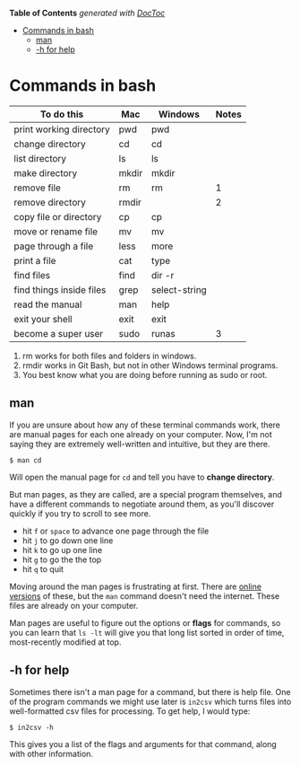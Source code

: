 <!-- START doctoc generated TOC please keep comment here to allow auto update -->
<!-- DON'T EDIT THIS SECTION, INSTEAD RE-RUN doctoc TO UPDATE -->
**Table of Contents**  *generated with [DocToc](https://github.com/thlorenz/doctoc)*

- [Commands in bash](#commands-in-bash)
  - [man](#man)
  - [-h for help](#-h-for-help)

<!-- END doctoc generated TOC please keep comment here to allow auto update -->

# Commands in bash

| To do this               | Mac   | Windows       | Notes |
|--------------------------|-------|---------------|-------|
| print working directory  | pwd   | pwd           |       |
| change directory         | cd    | cd            |       |
| list directory           | ls    | ls            |       |
| make directory           | mkdir | mkdir         |       |
| remove file              | rm    | rm            | 1     |
| remove directory         | rmdir |               | 2     |
| copy file or directory   | cp    | cp            |       |
| move or rename file      | mv    | mv            |       |
| page through a file      | less  | more          |       |
| print a file             | cat   | type          |       |
| find files               | find  | dir -r        |       |
| find things inside files | grep  | select-string |       |
| read the manual          | man   | help          |       |
| exit your shell          | exit  | exit          |       |
| become a super user      | sudo  | runas         | 3     |

1. rm works for both files and folders in windows.
2. rmdir works in Git Bash, but not in other Windows terminal programs.
3. You best know what you are doing before running as sudo or root.

## man

If you are unsure about how any of these terminal commands work, there are manual pages for each one already on your computer. Now, I'm not saying they are extremely well-written and intuitive, but they are there.

`$ man cd`

Will open the manual page for `cd` and tell you have to **change directory**.

But man pages, as they are called, are a special program themselves, and have a different commands to negotiate around them, as you'll discover quickly if you try to scroll to see more.

* hit `f` or `space` to advance one page through the file
* hit `j` to go down one line
* hit `k` to go up one line
* hit `g` to go the the top
* hit `q` to quit

Moving around the man pages is frustrating at first. There are [online versions](http://man.cx/) of these, but the `man` command doesn't need the internet. These files are already on your computer.

Man pages are useful to figure out the options or **flags** for commands, so you can learn that `ls -lt` will give you that long list sorted in order of time, most-recently modified at top.

## -h for help

Sometimes there isn't a man page for a command, but there is help file. One of the program commands we might use later is `in2csv` which turns files into well-formatted csv files for processing. To get help, I would type:

`$ in2csv -h`

This gives you a list of the flags and arguments for that command, along with other information.